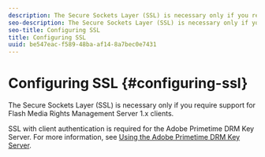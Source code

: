 ```yaml
---
description: The Secure Sockets Layer (SSL) is necessary only if you require support for Flash Media Rights Management Server 1.x clients.
seo-description: The Secure Sockets Layer (SSL) is necessary only if you require support for Flash Media Rights Management Server 1.x clients.
seo-title: Configuring SSL
title: Configuring SSL
uuid: be547eac-f589-48ba-af14-8a7bec0e7431
---
```


# Configuring SSL {#configuring-ssl}

The Secure Sockets Layer (SSL) is necessary only if you require support for Flash Media Rights Management Server 1.x clients.

SSL with client authentication is required for the Adobe Primetime DRM Key Server. For more information, see [Using the Adobe Primetime DRM Key Server](../../using-the-drm-key-server/requirements.md).
